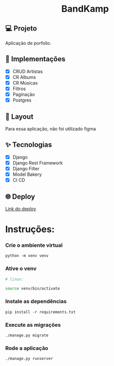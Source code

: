 <h1 align="center">
BandKamp
</h1>

## 💻 Projeto

Aplicação de porfolio.

## 🔨 Implementações

- [x] CRUD Artistas
- [x] CR Albums
- [x] CR Músicas
- [x] Filtros
- [x] Paginação
- [x] Postgres

## 🎨 Layout

Para essa aplicação, não foi utilizado figma

## ✨ Tecnologias

- [x] Django
- [x] Django Rest Framework
- [x] Django Filter
- [x] Model Bakery
- [x] CI CD

## 🌐 Deploy

[Link do deploy](https://band-kamp-caio.herokuapp.com/api/schema/swagger-ui/)

# Instruções:
 
### Crie o ambiente virtual
```
python -m venv venv
```
### Ative o venv
```bash
# linux: 

source venv/bin/activate

```

### Instale as dependências 
```
pip install -r requirements.txt
```
### Execute as migrações
```
./manage.py migrate
```
### Rode a aplicação
```
./manage.py runserver
```
